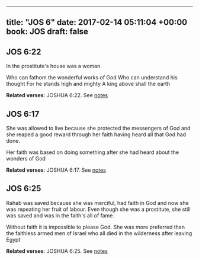 
---
title: "JOS 6"
date: 2017-02-14 05:11:04 +00:00
book: JOS
draft: false
---

## JOS 6:22

In the prostitute's house was a woman.

Who can fathom the wonderful works of God
Who can understand his thought
For he stands high and mighty
A king above shall the earth

**Related verses**: JOSHUA 6:22. See [notes](https://my.bible.com/notes/2570211319475855573)


## JOS 6:17

She was allowed to live because she protected the messengers of God and she reaped a good reward through her faith having heard all that God had done.

Her faith was based on doing something after she had heard about the wonders of God

**Related verses**: JOSHUA 6:17. See [notes](https://my.bible.com/notes/2570210289606451402)


## JOS 6:25

Rahab was saved because she was merciful, had faith in God and now she was repeating her fruit of labour. Even though she was a prostitute, she still was saved and was in the faith's all of fame.

Without faith it is impossible to please God. She was more preferred than the faithless armed men of Israel who all died in the wilderness after leaving Egypt

**Related verses**: JOSHUA 6:25. See [notes](https://my.bible.com/notes/2569420267223507459)

